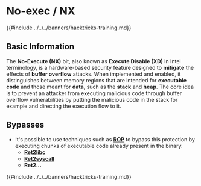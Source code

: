 # No-exec / NX

{{#include ../../../banners/hacktricks-training.md}}

## Basic Information

The **No-Execute (NX)** bit, also known as **Execute Disable (XD)** in Intel terminology, is a hardware-based security feature designed to **mitigate** the effects of **buffer overflow** attacks. When implemented and enabled, it distinguishes between memory regions that are intended for **executable code** and those meant for **data**, such as the **stack** and **heap**. The core idea is to prevent an attacker from executing malicious code through buffer overflow vulnerabilities by putting the malicious code in the stack for example and directing the execution flow to it.

## Bypasses

- It's possible to use techniques such as [**ROP**](../stack-overflow/rop-return-oriented-programing.md) to bypass this protection by executing chunks of executable code already present in the binary.
  - [**Ret2libc**](../stack-overflow/ret2lib/index.html)
  - [**Ret2syscall**](../stack-overflow/rop-syscall-execv.md)
  - **Ret2...**

{{#include ../../../banners/hacktricks-training.md}}



